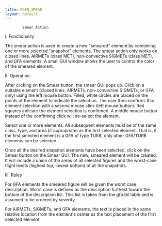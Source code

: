 ```yaml
---
title: PGEN_SMEAR
layout: default
---
```


			Smear Action


I.  Functionality

The smear action is used to create a new "smeared" element by combining
one or more selected "snapshot" elements.  The smear action only works on
closed lines, AIRMETs (class MET), non-convective SIGMETs (class MET), and
GFA elements.  A small GUI window allows the user to control the color of
the smeared element.

II. Operation 

After clicking on the Smear button, the smear GUI pops up.  Click on a 
suitable element (closed lines, AIRMETs, non-convective SIGMETs, or GFA 
only) using the left mouse button.   Filled, white circles are placed on 
the points of the element to indicate the selection.  The user then confirms 
this element selection with a second mouse click (left mouse button).  Red 
squares indicate the element selection is confirmed.  A middle mouse button 
instead of the confirming click will de-select the element.

Select one or more elements.  All subsequent elements must be of the same
class, type, and area (if appropriate) as the first selected element.  That
is, if the first selected element is a GFA of type TURB, only other GFA/TURB 
elements can be selected.

Once all the desired snapshot elements have been selected, click on the
Smear button on the Smear GUI.  The new, smeared element will be created.  It 
will include a union of the areas of all selected figures and the worst-case 
flight levels (highest top, lowest bottom) of all the snapshots.


III.  Rules

For GFA elements the smeared figure will be given the worst case description.
Worst case is defined as the description furthest toward the bottom of the
description list.  This list is taken from the gfa.tbl table and is assumed
to be ordered by severity.

For AIRMETs, SIGMETs, and GFA elements, the text is placed in the same
relative location from the element's center as the text placement of the 
first selected element.

